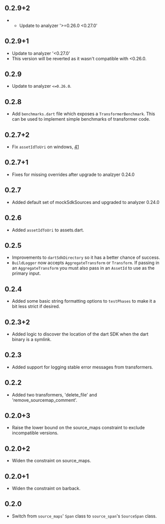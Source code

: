 ## 0.2.9+2

* * Update to analyzer '>=0.26.0 <0.27.0'

## 0.2.9+1

* Update to analyzer '<0.27.0'
* This version will be reverted as it wasn't compatible with <0.26.0.

## 0.2.9

* Update to analyzer `<=0.26.0`.

## 0.2.8

* Add `benchmarks.dart` file which exposes a `TransformerBenchmark`. This can be
used to implement simple benchmarks of transformer code.

## 0.2.7+2

* Fix `assetIdToUri` on windows,
[41](https://github.com/dart-lang/polymer-dart/issues/41)

## 0.2.7+1

* Fixes for missing overrides after upgrade to analzyer 0.24.0

## 0.2.7

* Added default set of mockSdkSources and upgraded to analyzer 0.24.0

## 0.2.6

* Added `assetIdToUri` to assets.dart.

## 0.2.5
* Improvements to `dartSdkDirectory` so it has a better chance of success.
* `BuildLogger` now accepts `AggregateTransform` or `Transform`. If passing in
an `AggregateTransform` you must also pass in an `AssetId` to use as the primary
input.

## 0.2.4

* Added some basic string formatting options to `testPhases` to make it a bit
  less strict if desired.

## 0.2.3+2

* Added logic to discover the location of the dart SDK when the dart binary is a
  symlink.

## 0.2.3

* Added support for logging stable error messages from transformers.

## 0.2.2

* Added two transformers, 'delete_file' and 'remove_sourcemap_comment'.

## 0.2.0+3

* Raise the lower bound on the source_maps constraint to exclude incompatible
  versions.

## 0.2.0+2

* Widen the constraint on source_maps.

## 0.2.0+1

* Widen the constraint on barback.

## 0.2.0

* Switch from `source_maps`' `Span` class to `source_span`'s `SourceSpan` class.
